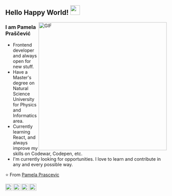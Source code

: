## Hello Happy World! <img src="https://raw.githubusercontent.com/iampavangandhi/iampavangandhi/master/gifs/Hi.gif" width="30px">

<img align="right" height="400" alt="GIF" src="pamicode.gif" />

### I am Pamela Praščević
- Frontend developer and always open for new stuff.
- Have a Master's degree on Natural Science University for Physics and Informatics area. 
- Currently learning React, and always improve my skills on Codewar, Codepen, etc.
- I'm currently looking for opportunities. I love to learn and contribute in any and every possible way.

⭐️ From [Pamela Prascevic](https://github.com/pamigit)

<a href="https://twitter.com/pamizoki">
<img align="left" alt="Pamela's Twitter" width="22px" src="https://cdn.jsdelivr.net/npm/simple-icons@v3/icons/twitter.svg" />
</a>
<a href="https://linkedin.com/in/pamela-prascevic">
  <img align="left" alt="Pamela's Linkdein" width="22px" src="https://cdn.jsdelivr.net/npm/simple-icons@v3/icons/linkedin.svg" />
</a>
<a href="https://instagram.com/pamela_prascevic/">
  <img align="left" alt="Pamela's Instagram" width="22px" src="https://cdn.jsdelivr.net/npm/simple-icons@v3/icons/instagram.svg" />
</a>
<a href="https://github.com/pamigit">
  <img align="left" alt="Pamela's Github" width="22px" src="https://cdn.jsdelivr.net/npm/simple-icons@v3/icons/github.svg" />
</a>
<!--
**pamigit/pamigit** is a ✨ _special_ ✨ repository because its `README.md` (this file) appears on your GitHub profile.

Here are some ideas to get you started:

- 🔭 I’m currently working on ...
- 🌱 I’m currently learning ...
- 👯 I’m looking to collaborate on ...
- 🤔 I’m looking for help with ...
- 💬 Ask me about ...
- 📫 How to reach me: ...
- 😄 Pronouns: ...
- ⚡ Fun fact: ...
-->

